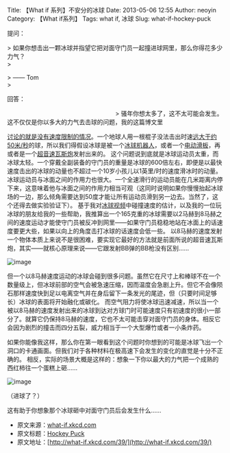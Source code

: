 Title: 【What if 系列】不安分的冰球
Date: 2013-05-06 12:55
Author: neoyin
Category: 【What if系列】
Tags: what if, 冰球
Slug: what-if-hockey-puck

<div style="display: none;">
[mbt store online](http://jdli.org/app.php?p=mbt-store-online)

</div>
<div style="display: none;">
[kate spade cheap online](http://www.socialfabric.us/wp-pdf.php)

</div>
</p>
提问：

\>
如果你想击出一颗冰球并指望它把对面守门员一起撞进球网里，那么你得花多少力气？  
\>

\> —— Tom  
\>

回答：

<div align="right">
> 骚年你想太多了，这不太可能会发生。

</div>
这不仅仅是你以多大的力气去击球的问题，我的这篇博文里

[讨论的就是没有速度限制的情况](http://what-if.xkcd.com/1/)。一个地球人用一根棍子没法击出时速[远大于约50米/秒](http://sports.yahoo.com/blogs/nhl-puck-daddy/khl-alexander-ryazantsev-sets-world-record-hardest-shot-174131642.html)的球，所以我们得假设冰球是被一个[冰球机器人](http://hockeyrobotics.com/)，或者一个[电动滑板](http://www.psfc.mit.edu/~radovinsky/papers/32.pdf)，再或者是一个[超音速瓦斯炮](http://www.nasa.gov/centers/wstf/laboratories/hypervelocity/gasguns.html)发射出来的。
这个问题说到底就是冰球运动员太重，而冰球太轻。一个穿戴全副装备的守门员的重量是冰球的600倍左右，即便是以最快速度击出的冰球的动量也不超过一个10岁小孩儿以1英里/时的速度滑冰时的动量。
冰球运动员与冰面之间的作用力也很大。一个全速滑行的运动员能在几米距离内停下来，这意味着他与冰面之间的作用力相当可观（这同时说明如果你慢慢抬起冰球场的一边，那么倾角需要达到50度才能让所有运动员滑到另一边去。当然了，这个还得去做实验验证下）。
基于我对[冰球视频](http://www.youtube.com/watch?v=fWj6--Cf9QA)中碰撞速度的估计，以及我的一位玩冰球的朋友给我的一些帮助，我推算出一个165克重的冰球需要以2马赫到8马赫之间的速度运动才能使守门员被反冲到网里——如果守门员稳稳地站在冰面上的话速度要更大些，如果以向上的角度击打冰球的话速度会低一些。
以8马赫的速度发射一个物体本质上来说不是很困难，要实现它最好的方法就是前面所说的超音速瓦斯炮，其实——就核心原理来说——它跟发射BB弹的BB枪没有区别……

![image](http://cdn.yeeyan.org/upload/image/2013/04/03100746_27638.gif)

但一个以8马赫速度运动的冰球会碰到很多问题。虽然它在尺寸上和棒球不在一个数量级上，但冰球前部的空气会被急速压缩，因而温度会急剧上升。但它不会像陨石那样速度快到足以电离空气并在身后留下一条发光的尾迹，但（只要时间足够长）冰球的表面将开始融化或碳化。
而空气阻力将使冰球迅速减速，所以当一个被以8马赫的速度发射出来的冰球到达对方球门时可能速度只有初速度的很小一部分了。就算它仍保持8马赫的速度，它也不太可能击穿对面守门员的身体。相反它会因为剧烈的撞击而四分五裂，威力相当于一个大型爆竹或者一小条炸药。

<!--more-->
如果你能像我这样，那么你在第一眼看到这个问题时你想到的可能是冰球飞出一个洞口的卡通画面。但我们对于各种材料在极高速下会发生的变化的直觉是十分不正确的。
相反，实际的场景大概是这样的：想象一下你以最大的力气把一个成熟的西红柿往一个蛋糕上砸……

![image](http://what-if.xkcd.com/imgs/a/39/goalie_cake.png)

（进球了？）

这有助于你想象那个冰球砸中对面守门员后会发生什么……

-   原文来源：[what-if.xkcd.com](http://what-if.xkcd.com/39/)
-   原文标题：[Hockey
    Puck](http://source.yeeyan.org/view/479143_22a "Hockey Puck")
-   原文地址：[http://what-if.xkcd.com/39/](http://what-if.xkcd.com/39/)

